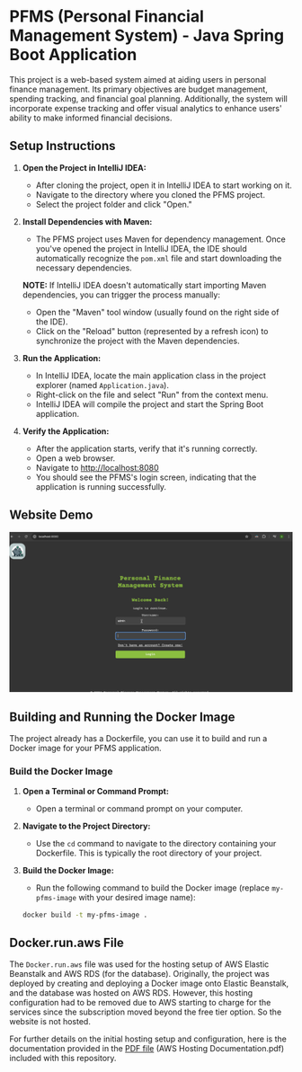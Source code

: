 # PFMS (Personal Financial Management System) - Java Spring Boot Application

This project is a web-based system aimed at aiding users in personal finance management. Its primary objectives are budget management, spending tracking, and financial goal planning. Additionally, the system will incorporate expense tracking and offer visual analytics to enhance users' ability to make informed financial decisions.

## Setup Instructions

1. **Open the Project in IntelliJ IDEA:**
    - After cloning the project, open it in IntelliJ IDEA to start working on it.
    - Navigate to the directory where you cloned the PFMS project.
    - Select the project folder and click "Open."

2. **Install Dependencies with Maven:**
    - The PFMS project uses Maven for dependency management. Once you've opened the project in IntelliJ IDEA, the IDE should automatically recognize the `pom.xml` file and start downloading the necessary dependencies.

   **NOTE:** If IntelliJ IDEA doesn't automatically start importing Maven dependencies, you can trigger the process manually:
    - Open the "Maven" tool window (usually found on the right side of the IDE).
    - Click on the "Reload" button (represented by a refresh icon) to synchronize the project with the Maven dependencies.

3. **Run the Application:**
    - In IntelliJ IDEA, locate the main application class in the project explorer (named `Application.java`).
    - Right-click on the file and select "Run" from the context menu.
    - IntelliJ IDEA will compile the project and start the Spring Boot application.

4. **Verify the Application:**
    - After the application starts, verify that it's running correctly.
    - Open a web browser.
    - Navigate to [http://localhost:8080](http://localhost:8080)
    - You should see the PFMS's login screen, indicating that the application is running successfully.

## Website Demo
![](https://github.com/evericain01/personal-finance-management-system/blob/main/gify.gif)



## Building and Running the Docker Image

The project already has a Dockerfile, you can use it to build and run a Docker image for your PFMS application.

### Build the Docker Image

1. **Open a Terminal or Command Prompt:**
    - Open a terminal or command prompt on your computer.

2. **Navigate to the Project Directory:**
    - Use the `cd` command to navigate to the directory containing your Dockerfile. This is typically the root directory of your project.

3. **Build the Docker Image:**
    - Run the following command to build the Docker image (replace `my-pfms-image` with your desired image name):

   ```bash
   docker build -t my-pfms-image .


## Docker.run.aws File

The `Docker.run.aws` file was used for the hosting setup of AWS Elastic Beanstalk and AWS RDS (for the database). Originally, the project was deployed by creating and deploying a Docker image onto Elastic Beanstalk, and the database was hosted on AWS RDS. However, this hosting configuration had to be removed due to AWS starting to charge for the services since the subscription moved beyond the free tier option. So the website is not hosted.

For further details on the initial hosting setup and configuration, here is the documentation provided in the [PDF file](https://github.com/evericain01/personal-finance-management-system/files/15046574/AWS.Hosting.Documentation.pdf) (AWS Hosting Documentation.pdf) included with this repository.
